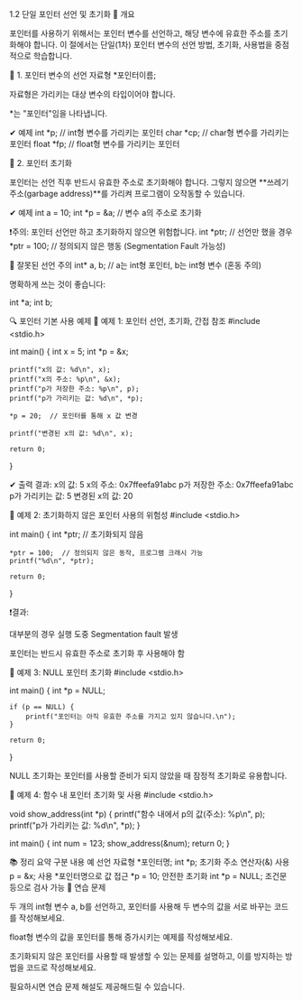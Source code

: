 1.2 단일 포인터 선언 및 초기화
🧠 개요

포인터를 사용하기 위해서는 포인터 변수를 선언하고, 해당 변수에 유효한 주소를 초기화해야 합니다. 이 절에서는 단일(1차) 포인터 변수의 선언 방법, 초기화, 사용법을 중점적으로 학습합니다.

🔧 1. 포인터 변수의 선언
자료형 *포인터이름;


자료형은 가리키는 대상 변수의 타입이어야 합니다.

*는 "포인터"임을 나타냅니다.

✔ 예제
int *p;      // int형 변수를 가리키는 포인터
char *cp;    // char형 변수를 가리키는 포인터
float *fp;   // float형 변수를 가리키는 포인터

🔧 2. 포인터 초기화

포인터는 선언 직후 반드시 유효한 주소로 초기화해야 합니다. 그렇지 않으면 **쓰레기 주소(garbage address)**를 가리켜 프로그램이 오작동할 수 있습니다.

✔ 예제
int a = 10;
int *p = &a;  // 변수 a의 주소로 초기화

❗주의: 포인터 선언만 하고 초기화하지 않으면 위험합니다.
int *ptr;       // 선언만 했을 경우
*ptr = 100;     // 정의되지 않은 행동 (Segmentation Fault 가능성)

📌 잘못된 선언 주의
int* a, b; // a는 int형 포인터, b는 int형 변수 (혼동 주의)


명확하게 쓰는 것이 좋습니다:

int *a;
int b;

🔍 포인터 기본 사용 예제
🧪 예제 1: 포인터 선언, 초기화, 간접 참조
#include <stdio.h>

int main() {
    int x = 5;
    int *p = &x;

    printf("x의 값: %d\n", x);
    printf("x의 주소: %p\n", &x);
    printf("p가 저장한 주소: %p\n", p);
    printf("p가 가리키는 값: %d\n", *p);

    *p = 20;  // 포인터를 통해 x 값 변경

    printf("변경된 x의 값: %d\n", x);

    return 0;
}

✔ 출력 결과:
x의 값: 5
x의 주소: 0x7ffeefa91abc
p가 저장한 주소: 0x7ffeefa91abc
p가 가리키는 값: 5
변경된 x의 값: 20

🧪 예제 2: 초기화하지 않은 포인터 사용의 위험성
#include <stdio.h>

int main() {
    int *ptr;  // 초기화되지 않음

    *ptr = 100;  // 정의되지 않은 동작, 프로그램 크래시 가능
    printf("%d\n", *ptr);

    return 0;
}

❗결과:

대부분의 경우 실행 도중 Segmentation fault 발생

포인터는 반드시 유효한 주소로 초기화 후 사용해야 함

🧪 예제 3: NULL 포인터 초기화
#include <stdio.h>

int main() {
    int *p = NULL;

    if (p == NULL) {
        printf("포인터는 아직 유효한 주소를 가지고 있지 않습니다.\n");
    }

    return 0;
}


NULL 초기화는 포인터를 사용할 준비가 되지 않았을 때 잠정적 초기화로 유용합니다.

🧪 예제 4: 함수 내 포인터 초기화 및 사용
#include <stdio.h>

void show_address(int *p) {
    printf("함수 내에서 p의 값(주소): %p\n", p);
    printf("p가 가리키는 값: %d\n", *p);
}

int main() {
    int num = 123;
    show_address(&num);
    return 0;
}

📚 정리 요약
구분	내용	예
선언	자료형 *포인터명;	int *p;
초기화	주소 연산자(&) 사용	p = &x;
사용	*포인터명으로 값 접근	*p = 10;
안전한 초기화	int *p = NULL;	조건문 등으로 검사 가능
🧩 연습 문제

두 개의 int형 변수 a, b를 선언하고, 포인터를 사용해 두 변수의 값을 서로 바꾸는 코드를 작성해보세요.

float형 변수의 값을 포인터를 통해 증가시키는 예제를 작성해보세요.

초기화되지 않은 포인터를 사용할 때 발생할 수 있는 문제를 설명하고, 이를 방지하는 방법을 코드로 작성해보세요.

필요하시면 연습 문제 해설도 제공해드릴 수 있습니다.
